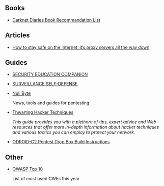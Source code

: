 ## Books

- [Darknet Diaries Book Recommandation List](https://darknetdiaries.com/books/)

## Articles

- [How to stay safe on the Internet: it’s proxy servers all the way down](https://www.freecodecamp.org/news/how-apps-stay-safe/)

## Guides

- [SECURITY EDUCATION COMPANION](https://sec.eff.org/)
- [SURVEILLANCE SELF-DEFENSE](https://ssd.eff.org/)

- [Null Byte](https://null-byte.wonderhowto.com/)

    News, tools and guides for pentesting

- [Thwarting Hacker Techniques](https://web.archive.org/web/20150829214001/https://www.computerweekly.com/feature/Thwarting-Hacker-Techniques)

    *This guide provides you with a plethora of tips, expert advice and Web resources that offer more in-depth information about hacker techniques and various tactics you can employ to protect your network.*

- [ODROID-C2 Pentest Drop Box Build Instructions](https://docs.google.com/viewer?a=v&pid=sites&srcid=ZGFmdGhhY2suY29tfGRhZnRoYWNrfGd4OjQ0YWNkOGU5OTBmMGY2YmU)

## Other

- [OWASP Top 10](https://owasp.org/Top10/)

    List of most used CWEs this year